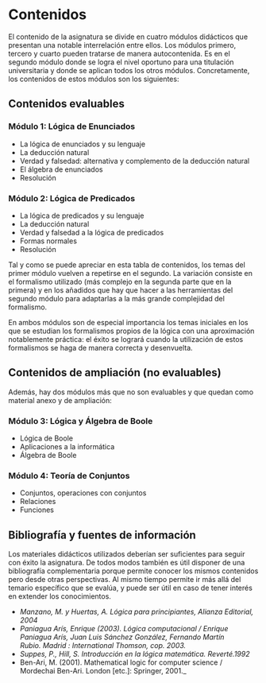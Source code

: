 # Contenidos

El contenido de la asignatura se divide en cuatro módulos didácticos que presentan una notable interrelación entre ellos. Los módulos primero, tercero y cuarto pueden tratarse de manera autocontenida. Es en el segundo módulo donde se logra el nivel oportuno para una titulación universitaria y donde se aplican todos los otros módulos. Concretamente, los contenidos de estos módulos son los siguientes:

## Contenidos evaluables

### Módulo 1: Lógica de Enunciados
+ La lógica de enunciados y su lenguaje
+ La deducción natural
+ Verdad y falsedad: alternativa y complemento de la deducción natural
+ El álgebra de enunciados
+ Resolución

### Módulo 2: Lógica de Predicados
+ La lógica de predicados y su lenguaje
+ La deducción natural
+ Verdad y falsedad a la lógica de predicados
+ Formas normales
+ Resolución

Tal y como se puede apreciar en esta tabla de contenidos, los temas del primer módulo vuelven a repetirse en el segundo. La variación consiste en el formalismo utilizado (más complejo en la segunda parte que en la primera) y en los añadidos que hay que hacer a las herramientas del segundo módulo para adaptarlas a la más grande complejidad del formalismo.

En ambos módulos son de especial importancia los temas iniciales en los que se estudian los formalismos propios de la lógica con una aproximación notablemente práctica: el éxito se logrará cuando la utilización de estos formalismos se haga de manera correcta y desenvuelta.


## Contenidos de ampliación (no evaluables)

Además, hay dos módulos más que no son evaluables y que quedan como material anexo y de ampliación:

### Módulo 3: Lógica y Álgebra de Boole
+ Lógica de Boole
+ Aplicaciones a la informática
+ Álgebra de Boole

### Módulo 4: Teoría de Conjuntos
+ Conjuntos, operaciones con conjuntos
+ Relaciones
+ Funciones

## Bibliografía y fuentes de información

Los materiales didácticos utilizados deberían ser suficientes para seguir con éxito la asignatura. De todos modos también es útil disponer de una bibliografía complementaria porque permite conocer los mismos contenidos pero desde otras perspectivas. Al mismo tiempo permite ir más allá del temario específico que se evalúa, y puede ser útil en caso de tener interés en extender los conocimientos.

-   _Manzano, M. y Huertas, A. Lógica para principiantes, Alianza Editorial, 2004_
-   _Paniagua Arís, Enrique (2003). Lógica computacional / Enrique Paniagua Arís, Juan Luis Sánchez González, Fernando Martín Rubio. Madrid : International Thomson, cop. 2003._
-   _Suppes, P., Hill, S. Introducción en la lógica matemática. Reverté.1992_
-   Ben-Ari, M. (2001). Mathematical logic for computer science / Mordechai Ben-Ari. London [etc.]: Springer, 2001._